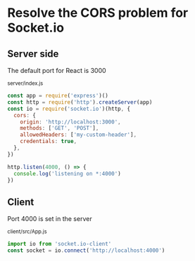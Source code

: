 # Resolve the CORS problem for Socket.io

## Server side

 The default port for React is 3000

 <small>server/index.js</small>

```javascript
const app = require('express')()
const http = require('http').createServer(app)
const io = require('socket.io')(http, {
  cors: {
    origin: 'http://localhost:3000',
    methods: ['GET', 'POST'],
    allowedHeaders: ['my-custom-header'],
    credentials: true,
  },
})

http.listen(4000, () => {
  console.log('listening on *:4000')
})
```

## Client 

Port 4000 is set in the server

 <small>client/src/App.js</small>

```javascript
import io from 'socket.io-client'
const socket = io.connect('http://localhost:4000')
```
